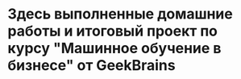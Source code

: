 # Здесь выполненные домашние работы и итоговый проект по курсу "Машинное обучение в бизнесе" от GeekBrains
